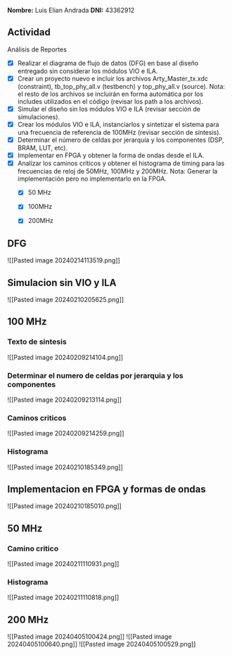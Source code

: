 **Nombre:** Luis Elian Andrada
**DNI:** 43362912

## Actividad
Análisis de Reportes
- [x] Realizar el diagrama de flujo de datos (DFG) en base al diseño entregado sin considerar los módulos VIO e ILA.
- [x] Crear un proyecto nuevo e incluir los archivos Arty_Master_tx.xdc (constraint), tb_top_phy_all.v (testbench) y top_phy_all.v (source). Nota: el resto de los archivos se incluirán en forma automática por los includes utilizados en el código (revisar los path a los archivos).
- [x] Simular el diseño sin los módulos VIO e ILA (revisar sección de simulaciones).
- [x] Crear los módulos VIO e ILA, instanciarlos y sintetizar el sistema para una frecuencia de referencia de 100MHz (revisar sección de síntesis).
- [x] Determinar el número de celdas por jerarquía y los componentes (DSP, BRAM, LUT, etc).
- [x] Implementar en FPGA y obtener la forma de ondas desde el ILA.
- [x] Analizar los caminos críticos y obtener el histograma de timing para las frecuencias de reloj de 50MHz, 100MHz y 200MHz. Nota: Generar la implementación pero no implementarlo en la FPGA.
	- [x] 50 MHz
	- [x] 100MHz
	- [x] 200MHz
	


## DFG
![[Pasted image 20240214113519.png]]


## Simulacion sin VIO y ILA
![[Pasted image 20240210205625.png]]


## 100 MHz
### Texto de sintesis
![[Pasted image 20240209214104.png]]
### Determinar el numero de celdas por jerarquia y los componentes
![[Pasted image 20240209213114.png]]

### Caminos criticos
![[Pasted image 20240209214259.png]]
### Histograma
![[Pasted image 20240210185349.png]]


## Implementacion en FPGA y formas de ondas
![[Pasted image 20240210185010.png]]


## 50 MHz
### Camino critico
![[Pasted image 20240211110931.png]]
### Histograma
![[Pasted image 20240211110818.png]]


## 200 MHz
![[Pasted image 20240405100424.png]]
![[Pasted image 20240405100640.png]]
![[Pasted image 20240405100529.png]]